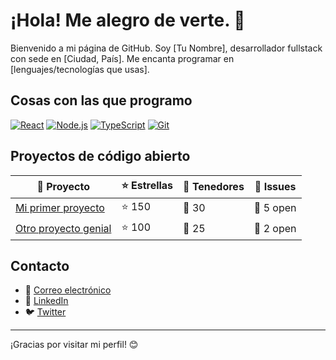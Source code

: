 # ¡Hola! Me alegro de verte. 👋

Bienvenido a mi página de GitHub. Soy [Tu Nombre], desarrollador fullstack con sede en [Ciudad, País]. Me encanta programar en [lenguajes/tecnologías que usas].

## Cosas con las que programo
[![React](https://img.shields.io/badge/-React-61DAFB?style=flat&logo=react&logoColor=white)](https://reactjs.org/)
[![Node.js](https://img.shields.io/badge/-Node.js-339933?style=flat&logo=node.js&logoColor=white)](https://nodejs.org/)
[![TypeScript](https://img.shields.io/badge/-TypeScript-007ACC?style=flat&logo=typescript&logoColor=white)](https://www.typescriptlang.org/)
[![Git](https://img.shields.io/badge/-Git-F05032?style=flat&logo=git&logoColor=white)](https://git-scm.com/)

## Proyectos de código abierto
| 📁 Proyecto | ⭐ Estrellas | 🍴 Tenedores | 🚩 Issues |
|-------------|-------------|-------------|-----------|
| [Mi primer proyecto](https://github.com/tu-usuario/proyecto1) | ⭐ 150 | 🍴 30 | 🚩 5 open |
| [Otro proyecto genial](https://github.com/tu-usuario/proyecto2) | ⭐ 100 | 🍴 25 | 🚩 2 open |

## Contacto
- 📧 [Correo electrónico](mailto:tu-correo@ejemplo.com)
- 💼 [LinkedIn](https://www.linkedin.com/in/tu-usuario)
- 🐦 [Twitter](https://twitter.com/tu-usuario)

---

¡Gracias por visitar mi perfil! 😊
